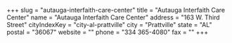 +++
slug = "autauga-interfaith-care-center"
title = "Autauga Interfaith Care Center"
name = "Autauga Interfaith Care Center"
address = "163 W. Third Street"
cityIndexKey = "city-al-prattville"
city = "Prattville"
state = "AL"
postal = "36067"
website = ""
phone = "334 365-4080"
fax = ""
+++
